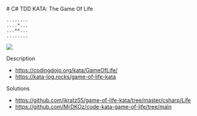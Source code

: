 # C# TDD KATA: The Game Of Life

```
........
....*...
...**...
........
```

![](https://kata-log.rocks/images/game_of_life_graphic.jpg)

Description
- https://codingdojo.org/kata/GameOfLife/
- https://kata-log.rocks/game-of-life-kata

Solutions
- https://github.com/jkratz55/game-of-life-kata/tree/master/csharp/Life
- https://github.com/MrDKOz/code-kata-game-of-life/tree/main